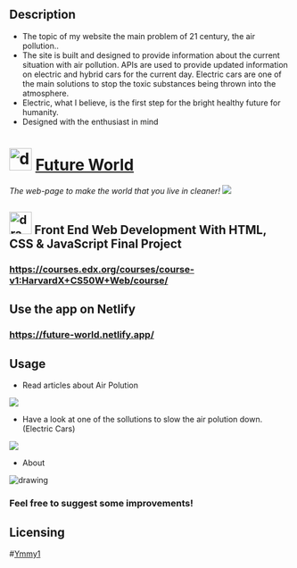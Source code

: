 

## Description

* The topic of my website the main problem of 21 century, the air pollution..
* The site is built and designed to provide information about the current situation with air pollution. APIs are used to provide updated information on electric and hybrid cars for the current day. Electric cars are one of the main solutions to stop the toxic substances being thrown into the atmosphere. 
* Electric, what I believe, is the first step for the bright healthy future for humanity.
* Designed with the enthusiast in mind


# <img src="https://i.imgur.com/VRUAebA.png" alt="drawing" width="40px"/> [Future World](https://ymmy1.github.io/Future_World/)
*The web-page to make the world that you live in cleaner!*
![](https://i.imgur.com/aIbgYLc.png)

## <img src="https://i.imgur.com/H3kbxUK.png" alt="drawing" width="40px"/> Front End Web Development With HTML, CSS & JavaScript Final Project
### https://courses.edx.org/courses/course-v1:HarvardX+CS50W+Web/course/

## Use the app on Netlify

### https://future-world.netlify.app/


## Usage

* Read articles about Air Polution

![](https://i.imgur.com/eO0Qw2Y.png)

* Have a look at one of the sollutions to slow the air polution down. (Electric Cars)

![](https://i.imgur.com/tbuXYEW.png)

* About
<img src="https://i.imgur.com/nnbeEzn.png" alt="drawing"/>

### Feel free to suggest some improvements! 

<h2>Licensing</h2>

#[Ymmy1](https://github.com/ymmy1/)